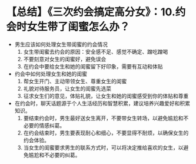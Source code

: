 # 【总结】《三次约会搞定高分女》：10.约会时女生带了闺蜜怎么办？

-   男生应该如何处理女生带闺蜜的约会情况
    1.  女生带闺蜜去约会的原因：安全感不足、感觉不确定、蹭吃蹭喝
    2.  不要刻意对女生的闺蜜好，避免误会
    3.  在约会中要给女生和她的闺蜜留下好印象，需要有互动和体贴
-   约会中如何处理女生和她的闺蜜
    1.  帮女生开门、主动带领女生、尊重女生的闺蜜
    2.  礼貌对待服务员，让女生的闺蜜先选菜
    3.  征求女生们的意见，体贴礼貌，让女生和她的闺蜜感受到你的体贴和尊重
-   在约会时，聊天话题源于个人生活经历和智慧积累，建议培养兴趣爱好和积累知识。
    1.  要结束约会时，男生最好送女生离开，不要带女生转场，以避免尴尬和不必要的情感纠葛。
    2.  在约会结束时，男生要表现耐心和细心，不要显得不耐烦，以确保女生的约会体验。
    3.  当女生的闺蜜要求男生的联系方式时，可以将决定推给喜欢的女生，以避免尴尬和不必要的纠葛。